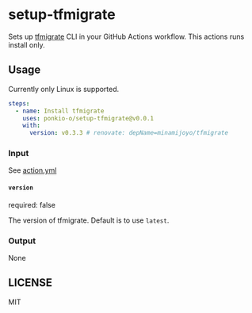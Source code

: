 # setup-tfmigrate
Sets up [tfmigrate](https://github.com/minamijoyo/tfmigrate) CLI in your GitHub Actions workflow. This actions runs install only.  

## Usage
Currently only Linux is supported.

```yaml
steps:
  - name: Install tfmigrate
    uses: ponkio-o/setup-tfmigrate@v0.0.1
    with:
      version: v0.3.3 # renovate: depName=minamijoyo/tfmigrate
```

### Input
See [action.yml](https://github.com/ponkio-o/setup-tfmigrate/blob/main/action.yml)

#### `version`
required: false

The version of tfmigrate. Default is to use `latest`.  

### Output
None

## LICENSE
MIT
